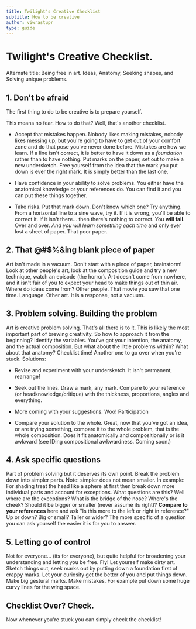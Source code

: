 ```yaml
---
title: Twilight's Creative Checklist
subtitle: How to be creative
author: viwrastupr
type: guide
---
```


<Ponymote mote="rdsmile" text="How to be creative?"/>
<Ponymote mote="rdsitting" text="That takes talent baby."/>
<Ponymote mote="twiquery" text="Sorry Rainbow, but you're 100% wrong."/>
<Ponymote mote="twismile" text="Creativity takes practice, knowledge, and accepting mistakes."/>
<Ponymote mote="twibeam" text="And tips, but we have those here for ya."/>
<Ponymote mote="rdcool" text="Well, I'll listen, but I'm not gonna be happy about it."/>
<Ponymote mote="twisquint" text="Oh you... now! on to being creative..."/>
<Ponymote mote="rdwut" text="I have no idea what I'm doing."/>
<Ponymote mote="twismile" text="And that's the great part.  You have the freedom to do anything!  You can play!"/>
<Ponymote mote="soawesome" text="I like play. ...but wait, its you."/>
<Ponymote mote="rdannoyed" text="There are rules, aren't there?"/>
<Ponymote mote="twistare" text="Yes."/>
<Ponymote mote="twismug" text="It's a checklist in fact!"/>
<Ponymote mote="louder" text="You..."/>

# Twilight's Creative Checklist.

Alternate title: Being free in art. Ideas, Anatomy, Seeking shapes, and Solving unique problems.


## 1. Don't be afraid

The first thing to do to be creative is to prepare yourself. 
<Ponymote mote="twibeam" text="Checklists in checklists!"/>

This means no fear. How to do that? Well, that's another checklist.

-   Accept that mistakes happen. Nobody likes making mistakes, nobody likes messing up, but you're going to have to get out of your comfort zone and do that pose you've never done before. Mistakes are how we learn. If a line isn't correct, it is better to have it down as a _foundation_ rather than to have nothing. Put marks on the paper, set out to make a new undersketch. Free yourself from the idea that the mark you put down is ever the right mark. It is simply better than the last one.

-   Have confidence in your ability to solve problems. You either have the anatomical knowledge or your references do. You can find it and you can put these things together.

-   Take risks. Put that mark down. Don't know which one? Try anything. From a horizontal line to a sine wave, try it. If it is wrong, you'll be able to correct it. If it isn't there... then there's nothing to correct. You **will fail**. Over and over. _And you will learn something each time_ and only ever lost a sheet of paper. That poor paper.


## 2. That @#$%&ing blank piece of paper

Art isn't made in a vacuum. Don't start with a piece of paper, brainstorm! Look at other people's art, look at <router-link to="/guides/composition">the composition guide</router-link> and try a new technique, watch an episode (the horror). Art doesn't come from nowhere, and it isn't fair of you to expect your head to make things out of thin air. Where do ideas come from? Other people. That movie you saw that one time. Language. Other art. It is a response, not a vacuum.


## 3. Problem solving. Building the problem
<Ponymote mote="rdcool" text="I sense another checklist coming on."/>

Art is creative problem solving. That's all there is to it. This is likely the most important part of brewing creativity. So how to approach it from the beginning? Identify the variables. You've got your intention, the anatomy, and the actual composition. But what about the little problems within? What about that anatomy? Checklist time! Another one to go over when you're stuck. Solutions:

-   Revise and experiment with your undersketch. It isn't permanent, rearrange!

-   Seek out the lines. Draw a mark, any mark. Compare to your reference (or headknowledge/critique) with the thickness, proportions, angles and everything.

-   More coming with your suggestions. Woo! Participation <Ponymote mote="twicrazy" text="My brain's not fried at all."/>

-   Compare your solution to the whole. Great, now that you've got an idea, or are trying something, compare it to the whole problem, that is the whole composition. Does it fit anatomically and compositionally or is it awkward (see IDing compositional awkwardness. Coming soon.)


## 4. Ask specific questions

Part of problem solving but it deserves its own point. Break the problem down into simpler parts. Note: simpler does not mean smaller. In example: For shading treat the head like a sphere at first then break down more individual parts and account for exceptions. What questions are this? Well where are the exceptions? What is the bridge of the nose? Where's the cheek? Should it be bigger or smaller (never assume its right)? **Compare to your references** here and ask "Is this more to the left or right in reference?" Up or down? Big or small? Taller or wider? The more specific of a question you can ask yourself the easier it is for you to answer.


## 5. Letting go of control

Not for everyone… (its for everyone), but quite helpful for broadening your understanding and letting you be free. Fly! Let yourself make dirty art. Sketch things out, seek marks out by putting down a foundation first of crappy marks. Let your curiosity get the better of you and put things down. Make big gestural marks. Make mistakes. For example put down some huge curvy lines for the wing space.


## Checklist Over? Check.

Now whenever you're stuck you can simply check the checklist!

<!-- <Ponymote mote="twirage" text="Reddit auto formats lists weirdly.  RAGE  These are numbered in the original I swear."/> -->
<Ponymote mote="twiquery" text="You may notice that there's a lot of redundancy here.  The solutions aren't too dissimilar."/>
<Ponymote mote="louder" text="I noticed."/>
<Ponymote mote="twismile" text="There's a lot of vagueness and ambiguity here.  Questions please."/>
<Ponymote mote="twistare" text="This turned out not at all like I intended... I expect to be yelled at."/>
